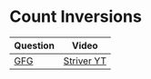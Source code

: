 Count Inversions
===

|Question|Video|
|-|-|
|[GFG](https://practice.geeksforgeeks.org/problems/inversion-of-array-1587115620/1)|[Striver YT](https://youtu.be/kQ1mJlwW-c0)|